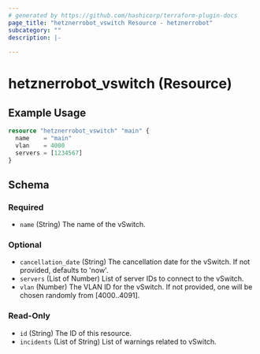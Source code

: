 ```yaml
---
# generated by https://github.com/hashicorp/terraform-plugin-docs
page_title: "hetznerrobot_vswitch Resource - hetznerrobot"
subcategory: ""
description: |-
  
---
```


# hetznerrobot_vswitch (Resource)



## Example Usage

```terraform
resource "hetznerrobot_vswitch" "main" {
  name    = "main"
  vlan    = 4000
  servers = [1234567]
}
```

<!-- schema generated by tfplugindocs -->
## Schema

### Required

- `name` (String) The name of the vSwitch.

### Optional

- `cancellation_date` (String) The cancellation date for the vSwitch. If not provided, defaults to 'now'.
- `servers` (List of Number) List of server IDs to connect to the vSwitch.
- `vlan` (Number) The VLAN ID for the vSwitch. If not provided, one will be chosen randomly from [4000..4091].

### Read-Only

- `id` (String) The ID of this resource.
- `incidents` (List of String) List of warnings related to vSwitch.

